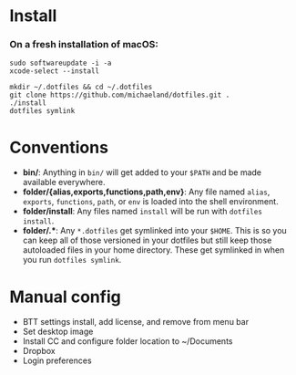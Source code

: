 
# Install

### On a fresh installation of macOS:

    sudo softwareupdate -i -a
    xcode-select --install

    mkdir ~/.dotfiles && cd ~/.dotfiles
    git clone https://github.com/michaeland/dotfiles.git .
    ./install
    dotfiles symlink


# Conventions

- **bin/**: Anything in `bin/` will get added to your `$PATH` and be made
  available everywhere.
- **folder/{alias,exports,functions,path,env}**: Any file named `alias`, `exports`, 
  `functions`, `path`, or `env` is loaded into the shell environment.
- **folder/install**: Any files named `install` will be run with `dotfiles install`.
- **folder/\.\***: Any `*.dotfiles` get symlinked into  your `$HOME`. 
  This is so you can keep all of those versioned in your dotfiles
  but still keep those autoloaded files in your home directory. These get
  symlinked in when you run `dotfiles symlink`.


# Manual config

- BTT settings install, add license, and remove from menu bar
- Set desktop image
- Install CC and configure folder location to ~/Documents
- Dropbox
- Login preferences